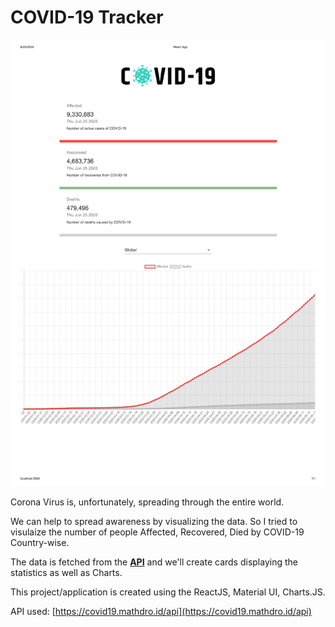 # COVID-19 Tracker

![](src/images/covid-1.jpg)

Corona Virus is, unfortunately, spreading through the entire world.

We can help to spread awareness by visualizing the data. So I tried to visulaize the number of people Affected, Recovered, Died
by COVID-19 Country-wise.

The data is fetched from the [**API**](https://covid19.mathdro.id/api)
and we'll create cards displaying the statistics as well as Charts.

This project/application is created using the ReactJS, Material UI, Charts.JS.

API used: [https://covid19.mathdro.id/api](https://covid19.mathdro.id/api)
